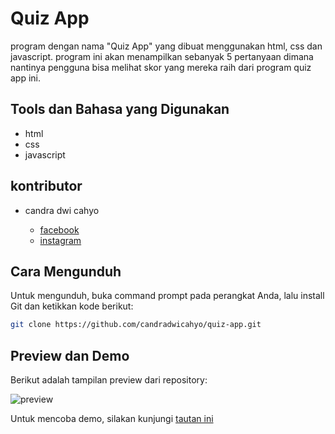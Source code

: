 # Quiz App

program dengan nama "Quiz App" yang dibuat menggunakan html, css dan javascript. program ini akan menampilkan sebanyak 5 pertanyaan dimana nantinya pengguna bisa melihat skor yang mereka raih dari program quiz app ini. 

## Tools dan Bahasa yang Digunakan

* html
* css
* javascript

## kontributor

* candra dwi cahyo

  * [facebook](https://facebook.com/candradwicahyo18)
  * [instagram](https://instagram.com/candradwicahyo18)

## Cara Mengunduh

Untuk mengunduh, buka command prompt pada perangkat Anda, lalu install Git dan ketikkan kode berikut:

```bash 
git clone https://github.com/candradwicahyo/quiz-app.git
```

## Preview dan Demo

Berikut adalah tampilan preview dari repository:

![preview](https://github.com/candradwicahyo/quiz-app/blob/master/image.jpg)

Untuk mencoba demo, silakan kunjungi [tautan ini](https://candradwicahyo.github.io/quiz-app)